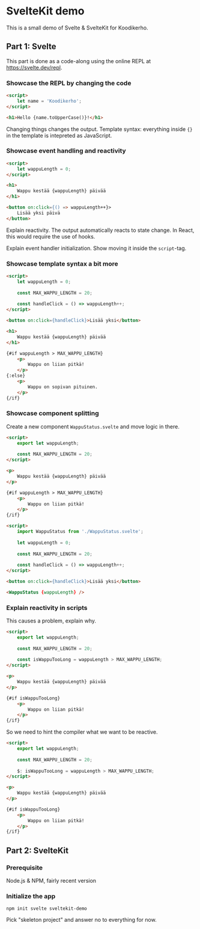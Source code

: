 # SvelteKit demo

This is a small demo of Svelte & SvelteKit for Koodikerho.

## Part 1: Svelte

This part is done as a code-along using the online REPL at https://svelte.dev/repl.

### Showcase the REPL by changing the code

```html
<script>
	let name = 'Koodikerho';
</script>

<h1>Hello {name.toUpperCase()}!</h1>
```

Changing things changes the output.
Template syntax: everything inside `{}` in the template is intepreted as JavaScript.

### Showcase event handling and reactivity

```html
<script>
	let wappuLength = 0;
</script>

<h1>
	Wappu kestää {wappuLength} päivää
</h1>

<button on:click={() => wappuLength++}>
	Lisää yksi päivä
</button>
```

Explain reactivity. The output automatically reacts to state change. 
In React, this would require the use of hooks.

Explain event handler initialization.
Show moving it inside the `script`-tag.

### Showcase template syntax a bit more

```html
<script>
	let wappuLength = 0;
	
	const MAX_WAPPU_LENGTH = 20;
	
	const handleClick = () => wappuLength++;
</script>

<button on:click={handleClick}>Lisää yksi</button>

<h1>
	Wappu kestää {wappuLength} päivää
</h1>

{#if wappuLength > MAX_WAPPU_LENGTH}
	<p>
		Wappu on liian pitkä!
	</p>
{:else}
	<p>
		Wappu on sopivan pituinen.
	</p>
{/if}
```

### Showcase component splitting

Create a new component `WappuStatus.svelte` and move logic in there.

```html
<script>
	export let wappuLength;
	
	const MAX_WAPPU_LENGTH = 20;
</script>

<p>
	Wappu kestää {wappuLength} päivää
</p>

{#if wappuLength > MAX_WAPPU_LENGTH}
	<p>
		Wappu on liian pitkä!
	</p>
{/if}
```
```html
<script>
	import WappuStatus from './WappuStatus.svelte';
	
	let wappuLength = 0;
	
	const MAX_WAPPU_LENGTH = 20;
	
	const handleClick = () => wappuLength++;
</script>

<button on:click={handleClick}>Lisää yksi</button>

<WappuStatus {wappuLength} />
```

### Explain reactivity in scripts

This causes a problem, explain why.
```html
<script>
	export let wappuLength;
	
	const MAX_WAPPU_LENGTH = 20;
	
	const isWappuTooLong = wappuLength > MAX_WAPPU_LENGTH;
</script>

<p>
	Wappu kestää {wappuLength} päivää
</p>

{#if isWappuTooLong}
	<p>
		Wappu on liian pitkä!
	</p>
{/if}
```

So we need to hint the compiler what we want to be reactive.
```html
<script>
	export let wappuLength;
	
	const MAX_WAPPU_LENGTH = 20;
	
	$: isWappuTooLong = wappuLength > MAX_WAPPU_LENGTH;
</script>

<p>
	Wappu kestää {wappuLength} päivää
</p>

{#if isWappuTooLong}
	<p>
		Wappu on liian pitkä!
	</p>
{/if}
```

## Part 2: SvelteKit
### Prerequisite

Node.js & NPM, fairly recent version

### Initialize the app

```
npm init svelte sveltekit-demo
```
Pick "skeleton project" and answer no to everything for now.

